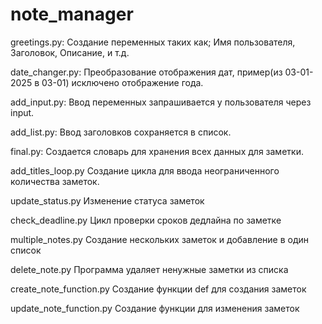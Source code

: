 # note_manager

greetings.py:
Создание переменных таких как; Имя пользователя, Заголовок, Описание, и т.д.

date_changer.py:
Преобразование отображения дат, пример(из 03-01-2025 в 03-01) исключено отображение года.

add_input.py:
Ввод переменных запрашивается у пользователя через input.

add_list.py:
Ввод заголовков сохраняется в список.

final.py:
Создается словарь для хранения всех данных для заметки.

add_titles_loop.py
Создание цикла для ввода неограниченного количества заметок.

update_status.py
Изменение статуса заметок 

check_deadline.py
Цикл проверки сроков дедлайна по заметке

multiple_notes.py
Создание нескольких заметок и добавление в один список

delete_note.py
Программа удаляет ненужные заметки из списка

create_note_function.py
Создание функции def для создания заметок

update_note_function.py
Создание функции для изменения заметок
